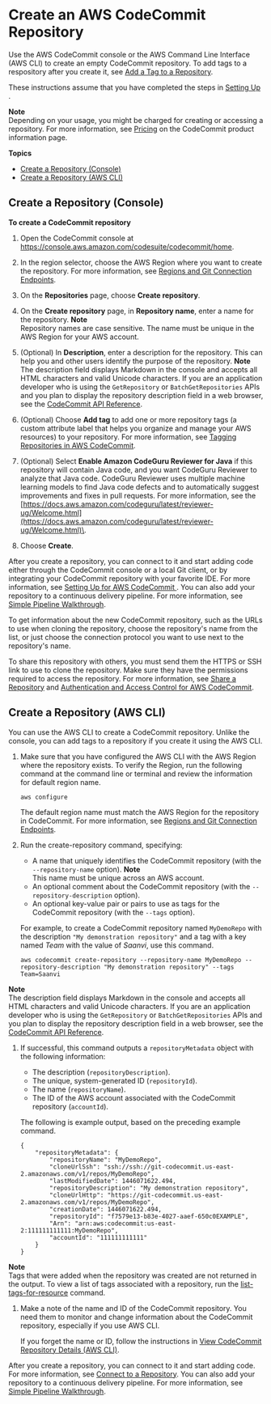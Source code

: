 # Create an AWS CodeCommit Repository<a name="how-to-create-repository"></a>

Use the AWS CodeCommit console or the AWS Command Line Interface \(AWS CLI\) to create an empty CodeCommit repository\. To add tags to a respository after you create it, see [Add a Tag to a Repository](how-to-tag-repository-add.md)\.

These instructions assume that you have completed the steps in [Setting Up ](setting-up.md)\. 

**Note**  
Depending on your usage, you might be charged for creating or accessing a repository\. For more information, see [Pricing](http://aws.amazon.com/codecommit/pricing) on the CodeCommit product information page\.

**Topics**
+ [Create a Repository \(Console\)](#how-to-create-repository-console)
+ [Create a Repository \(AWS CLI\)](#how-to-create-repository-cli)

## Create a Repository \(Console\)<a name="how-to-create-repository-console"></a>

**To create a CodeCommit repository**

1. Open the CodeCommit console at [https://console\.aws\.amazon\.com/codesuite/codecommit/home](https://console.aws.amazon.com/codesuite/codecommit/home)\.

1. In the region selector, choose the AWS Region where you want to create the repository\. For more information, see [Regions and Git Connection Endpoints](regions.md)\.

1. On the **Repositories** page, choose **Create repository**\. 

1. On the **Create repository** page, in **Repository name**, enter a name for the repository\.
**Note**  
Repository names are case sensitive\. The name must be unique in the AWS Region for your AWS account\.

1. \(Optional\) In **Description**, enter a description for the repository\. This can help you and other users identify the purpose of the repository\. 
**Note**  
The description field displays Markdown in the console and accepts all HTML characters and valid Unicode characters\. If you are an application developer who is using the `GetRepository` or `BatchGetRepositories` APIs and you plan to display the repository description field in a web browser, see the [CodeCommit API Reference](https://docs.aws.amazon.com/codecommit/latest/APIReference/)\.

1. \(Optional\) Choose **Add tag** to add one or more repository tags \(a custom attribute label that helps you organize and manage your AWS resources\) to your repository\. For more information, see [Tagging Repositories in AWS CodeCommit](how-to-tag-repository.md)\.

1. \(Optional\) Select **Enable Amazon CodeGuru Reviewer for Java** if this repository will contain Java code, and you want CodeGuru Reviewer to analyze that Java code\. CodeGuru Reviewer uses multiple machine learning models to find Java code defects and to automatically suggest improvements and fixes in pull requests\. For more information, see the [https://docs.aws.amazon.com/codeguru/latest/reviewer-ug/Welcome.html](https://docs.aws.amazon.com/codeguru/latest/reviewer-ug/Welcome.html)\.

1. Choose **Create**\. 

After you create a repository, you can connect to it and start adding code either through the CodeCommit console or a local Git client, or by integrating your CodeCommit repository with your favorite IDE\. For more information, see [Setting Up for AWS CodeCommit ](setting-up.md)\. You can also add your repository to a continuous delivery pipeline\. For more information, see [Simple Pipeline Walkthrough](https://docs.aws.amazon.com/codepipeline/latest/userguide/getting-started-cc.html)\.

To get information about the new CodeCommit repository, such as the URLs to use when cloning the repository, choose the repository's name from the list, or just choose the connection protocol you want to use next to the repository's name\.

To share this repository with others, you must send them the HTTPS or SSH link to use to clone the repository\. Make sure they have the permissions required to access the repository\. For more information, see [Share a Repository](how-to-share-repository.md) and [Authentication and Access Control for AWS CodeCommit](auth-and-access-control.md)\. 

## Create a Repository \(AWS CLI\)<a name="how-to-create-repository-cli"></a>

You can use the AWS CLI to create a CodeCommit repository\. Unlike the console, you can add tags to a repository if you create it using the AWS CLI\.

1. Make sure that you have configured the AWS CLI with the AWS Region where the repository exists\. To verify the Region, run the following command at the command line or terminal and review the information for default region name\.

   ```
   aws configure
   ```

   The default region name must match the AWS Region for the repository in CodeCommit\. For more information, see [Regions and Git Connection Endpoints](regions.md)\.

1. Run the create\-repository command, specifying:
   + A name that uniquely identifies the CodeCommit repository \(with the `--repository-name` option\)\.
**Note**  
This name must be unique across an AWS account\.
   + An optional comment about the CodeCommit repository \(with the `--repository-description` option\)\.
   + An optional key\-value pair or pairs to use as tags for the CodeCommit repository \(with the `--tags` option\)\.

   For example, to create a CodeCommit repository named `MyDemoRepo` with the description `"My demonstration repository"` and a tag with a key named *Team* with the value of *Saanvi*, use this command\.

   ```
   aws codecommit create-repository --repository-name MyDemoRepo --repository-description "My demonstration repository" --tags Team=Saanvi
   ```
**Note**  
The description field displays Markdown in the console and accepts all HTML characters and valid Unicode characters\. If you are an application developer who is using the `GetRepository` or `BatchGetRepositories` APIs and you plan to display the repository description field in a web browser, see the [CodeCommit API Reference](https://docs.aws.amazon.com/codecommit/latest/APIReference/)\.

1. If successful, this command outputs a `repositoryMetadata` object with the following information:
   + The description \(`repositoryDescription`\)\.
   + The unique, system\-generated ID \(`repositoryId`\)\.
   + The name \(`repositoryName`\)\.
   + The ID of the AWS account associated with the CodeCommit repository \(`accountId`\)\.

   The following is example output, based on the preceding example command\.

   ```
   {
       "repositoryMetadata": {
           "repositoryName": "MyDemoRepo",
           "cloneUrlSsh": "ssh://ssh://git-codecommit.us-east-2.amazonaws.com/v1/repos/MyDemoRepo",
           "lastModifiedDate": 1446071622.494,
           "repositoryDescription": "My demonstration repository",
           "cloneUrlHttp": "https://git-codecommit.us-east-2.amazonaws.com/v1/repos/MyDemoRepo",
           "creationDate": 1446071622.494,
           "repositoryId": "f7579e13-b83e-4027-aaef-650c0EXAMPLE",
           "Arn": "arn:aws:codecommit:us-east-2:111111111111:MyDemoRepo",
           "accountId": "111111111111"
       }
   }
   ```
**Note**  
Tags that were added when the repository was created are not returned in the output\. To view a list of tags associated with a repository, run the [list\-tags\-for\-resource](how-to-tag-repository-list.md) command\.

1. Make a note of the name and ID of the CodeCommit repository\. You need them to monitor and change information about the CodeCommit repository, especially if you use AWS CLI\.

   If you forget the name or ID, follow the instructions in [View CodeCommit Repository Details \(AWS CLI\)](how-to-view-repository-details.md#how-to-view-repository-details-cli)\.

After you create a repository, you can connect to it and start adding code\. For more information, see [Connect to a Repository](how-to-connect.md)\. You can also add your repository to a continuous delivery pipeline\. For more information, see [Simple Pipeline Walkthrough](https://docs.aws.amazon.com/codepipeline/latest/userguide/getting-started-cc.html)\.